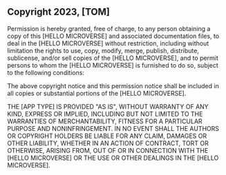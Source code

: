 ## Copyright 2023, [TOM]

Permission is hereby granted, free of charge, to any person obtaining a copy of this [HELLO MICROVERSE] and associated documentation files, to deal in the [HELLO MICROVERSE] without restriction, including without limitation the rights to use, copy, modify, merge, publish, distribute, sublicense, and/or sell copies of the [HELLO MICROVERSE], and to permit persons to whom the [HELLO MICROVERSE] is furnished to do so, subject to the following conditions:

The above copyright notice and this permission notice shall be included in all copies or substantial portions of the [HELLO MICROVERSE].

THE [APP TYPE] IS PROVIDED "AS IS", WITHOUT WARRANTY OF ANY KIND, EXPRESS OR IMPLIED, INCLUDING BUT NOT LIMITED TO THE WARRANTIES OF MERCHANTABILITY, FITNESS FOR A PARTICULAR PURPOSE AND NONINFRINGEMENT. IN NO EVENT SHALL THE AUTHORS OR COPYRIGHT HOLDERS BE LIABLE FOR ANY CLAIM, DAMAGES OR OTHER LIABILITY, WHETHER IN AN ACTION OF CONTRACT, TORT OR OTHERWISE, ARISING FROM, OUT OF OR IN CONNECTION WITH THE [HELLO MICROVERSE] OR THE USE OR OTHER DEALINGS IN THE [HELLO MICROVERSE].